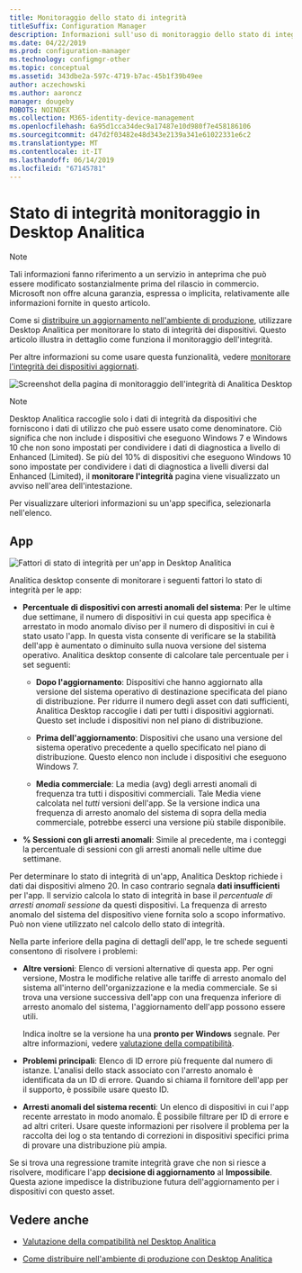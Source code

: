 ```yaml
---
title: Monitoraggio dello stato di integrità
titleSuffix: Configuration Manager
description: Informazioni sull'uso di monitoraggio dello stato di integrità in Desktop Analitica.
ms.date: 04/22/2019
ms.prod: configuration-manager
ms.technology: configmgr-other
ms.topic: conceptual
ms.assetid: 343dbe2a-597c-4719-b7ac-45b1f39b49ee
author: aczechowski
ms.author: aaroncz
manager: dougeby
ROBOTS: NOINDEX
ms.collection: M365-identity-device-management
ms.openlocfilehash: 6a95d1cca34dec9a17487e10d980f7e458186106
ms.sourcegitcommit: d47d2f03482e48d343e2139a341e61022331e6c2
ms.translationtype: MT
ms.contentlocale: it-IT
ms.lasthandoff: 06/14/2019
ms.locfileid: "67145781"
---
```

# <a name="health-status-monitoring-in-desktop-analytics"></a>Stato di integrità monitoraggio in Desktop Analitica

> [!Note]  
> Tali informazioni fanno riferimento a un servizio in anteprima che può essere modificato sostanzialmente prima del rilascio in commercio. Microsoft non offre alcuna garanzia, espressa o implicita, relativamente alle informazioni fornite in questo articolo.  

Come si [distribuire un aggiornamento nell'ambiente di produzione](/sccm/desktop-analytics/deploy-prod), utilizzare Desktop Analitica per monitorare lo stato di integrità dei dispositivi. Questo articolo illustra in dettaglio come funziona il monitoraggio dell'integrità.

Per altre informazioni su come usare questa funzionalità, vedere [monitorare l'integrità dei dispositivi aggiornati](/sccm/desktop-analytics/deploy-prod#bkmk_monitor).

![Screenshot della pagina di monitoraggio dell'integrità di Analitica Desktop](media/monitor-health.png)

> [!NOTE]  
> Desktop Analitica raccoglie solo i dati di integrità da dispositivi che forniscono i dati di utilizzo che può essere usato come denominatore. Ciò significa che non include i dispositivi che eseguono Windows 7 e Windows 10 che non sono impostati per condividere i dati di diagnostica a livello di Enhanced (Limited). Se più del 10% di dispositivi che eseguono Windows 10 sono impostate per condividere i dati di diagnostica a livelli diversi dal Enhanced (Limited), il **monitorare l'integrità** pagina viene visualizzato un avviso nell'area dell'intestazione.  

Per visualizzare ulteriori informazioni su un'app specifica, selezionarla nell'elenco.



## <a name="apps"></a>App

![Fattori di stato di integrità per un'app in Desktop Analitica](media/monitor-health-status-factors.png)

Analitica desktop consente di monitorare i seguenti fattori lo stato di integrità per le app:

- **Percentuale di dispositivi con arresti anomali del sistema**: Per le ultime due settimane, il numero di dispositivi in cui questa app specifica è arrestato in modo anomalo diviso per il numero di dispositivi in cui è stato usato l'app. In questa vista consente di verificare se la stabilità dell'app è aumentato o diminuito sulla nuova versione del sistema operativo. Analitica desktop consente di calcolare tale percentuale per i set seguenti:  

    - **Dopo l'aggiornamento**: Dispositivi che hanno aggiornato alla versione del sistema operativo di destinazione specificata del piano di distribuzione. Per ridurre il numero degli asset con dati sufficienti, Analitica Desktop raccoglie i dati per tutti i dispositivi aggiornati. Questo set include i dispositivi non nel piano di distribuzione.  

    - **Prima dell'aggiornamento**: Dispositivi che usano una versione del sistema operativo precedente a quello specificato nel piano di distribuzione. Questo elenco non include i dispositivi che eseguono Windows 7.  

    - **Media commerciale**: La media (avg) degli arresti anomali di frequenza tra tutti i dispositivi commerciali. Tale Media viene calcolata nel *tutti* versioni dell'app. Se la versione indica una frequenza di arresto anomalo del sistema di sopra della media commerciale, potrebbe esserci una versione più stabile disponibile.  

- **% Sessioni con gli arresti anomali**: Simile al precedente, ma i conteggi la percentuale di sessioni con gli arresti anomali nelle ultime due settimane.  

Per determinare lo stato di integrità di un'app, Analitica Desktop richiede i dati dai dispositivi almeno 20. In caso contrario segnala **dati insufficienti** per l'app. Il servizio calcola lo stato di integrità in base il *percentuale di arresti anomali sessione* da questi dispositivi. La frequenza di arresto anomalo del sistema del dispositivo viene fornita solo a scopo informativo. Può non viene utilizzato nel calcolo dello stato di integrità.

Nella parte inferiore della pagina di dettagli dell'app, le tre schede seguenti consentono di risolvere i problemi:

- **Altre versioni**: Elenco di versioni alternative di questa app. Per ogni versione, Mostra le modifiche relative alle tariffe di arresto anomalo del sistema all'interno dell'organizzazione e la media commerciale. Se si trova una versione successiva dell'app con una frequenza inferiore di arresto anomalo del sistema, l'aggiornamento dell'app possono essere utili.  

    Indica inoltre se la versione ha una **pronto per Windows** segnale. Per altre informazioni, vedere [valutazione della compatibilità](/sccm/desktop-analytics/compat-assessment#risk-assessment-engine).  

- **Problemi principali**: Elenco di ID errore più frequente dal numero di istanze. L'analisi dello stack associato con l'arresto anomalo è identificata da un ID di errore. Quando si chiama il fornitore dell'app per il supporto, è possibile usare questo ID.  

- **Arresti anomali del sistema recenti**:  Un elenco di dispositivi in cui l'app recente arrestato in modo anomalo. È possibile filtrare per ID di errore e ad altri criteri. Usare queste informazioni per risolvere il problema per la raccolta dei log o sta tentando di correzioni in dispositivi specifici prima di provare una distribuzione più ampia.  

Se si trova una regressione tramite integrità grave che non si riesce a risolvere, modificare l'app **decisione di aggiornamento** al **Impossibile**. Questa azione impedisce la distribuzione futura dell'aggiornamento per i dispositivi con questo asset.


## <a name="see-also"></a>Vedere anche

- [Valutazione della compatibilità nel Desktop Analitica](/sccm/desktop-analytics/compat-assessment)  

- [Come distribuire nell'ambiente di produzione con Desktop Analitica](/sccm/desktop-analytics/deploy-prod)  
